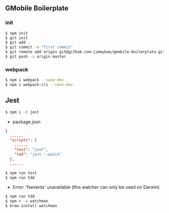## GMobile Boilerplate
### init
```sh
$ npm init
$ git init
$ git add .
$ git commit -m "first commit"
$ git remote add origin git@github.com:jimmybae/gmobile-boilerplate.git
$ git push -u origin master
```

### webpack
```sh
$ npm i webpack --save-dev
$ npm i webpack-cli --save-dev
```

## Jest
```sh
$ npm i -D jest
```
* package.json
```json
{
  ......
  "scripts": {
    ......
    "test": "jest",
    "tdd": "jest --watch"
  },
  ......
```
```sh
$ npm run test
$ npm run tdd
```
* Error: 'fsevents' unavailable (this watcher can only be used on Darwin)
```sh
$ npm run tdd
$ npm r -g watchman
$ brew install watchman
```